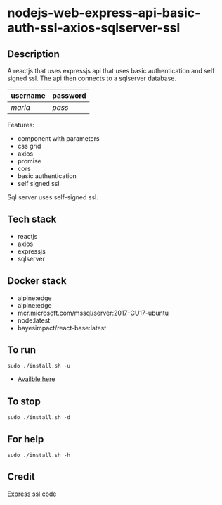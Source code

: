 # nodejs-web-express-api-basic-auth-ssl-axios-sqlserver-ssl

## Description
A reactjs that uses expressjs api that uses basic authentication
and self signed ssl. The api then connects to a sqlserver database.

| username | password |
| -------- | -------- |
| *maria* | *pass* |

Features: 
- component with parameters
- css grid
- axios
- promise
- cors
- basic authentication
- self signed ssl

Sql server uses self-signed ssl.

## Tech stack
- reactjs
- axios
- expressjs
- sqlserver

## Docker stack
- alpine:edge
- alpine:edge
- mcr.microsoft.com/mssql/server:2017-CU17-ubuntu
- node:latest
- bayesimpact/react-base:latest

## To run
`sudo ./install.sh -u`
- [Availble here](https://localhost/)

## To stop
`sudo ./install.sh -d`

## For help
`sudo ./install.sh -h`

## Credit
[Express ssl code](https://dev.to/omergulen/step-by-step-node-express-ssl-certificate-run-https-server-from-scratch-in-5-steps-5b87)